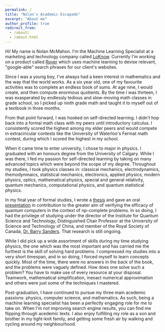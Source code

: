 ```yaml
---
permalink: /
title: "Nolan's Academic Escapade"
excerpt: "About me"
author_profile: true
redirect_from: 
  - /about/
  - /about.html
---
```


Hi! My name is Nolan McMahon. I'm the Machine Learning Specialist at a marketing and technology company called [LoKnow](https://loknow.com/). Currently I'm working on a product called [Rover](https://loknow.com/platforms/rover/) which uses machine learning to devise relevant, "google-able" search phrases for our client's websites.

Since I was a young boy, I've always had a keen interest in mathematics and the way that the world works. As a six year old, one of my favourite activities was to complete an endless book of sums. At age nine, I would create, and then compute enormous quotients. By the time I was thirteen, I was exasperated by endlessly tedious and slow-moving math classes in grade school, so I picked up ninth grade math and taught it to myself out of a textbook in three months.

From that point forward, I was hooked on self-directed learning. I didn't hop back into a formal math class with my peers until introductory calculus. I consistently scored the highest among my elder peers and would compete in extraciricular contests like the University of Waterloo's Fermat math contest, during which I scored the highest in my school.

When it came time to enter university, I chose to major in physics. I graduated with an honours degree from the University of Calgary. While I was there, I fed my passion for self-directed learning by taking on many advanced topics which were beyond the scope of my degree. Throughout my studies, I took physics classes in: classical mechanics, electrodynamics, themodynmaics, statistical mechanics, electronics, applied physics, modern physics, optics, mathematical physics, special and general relativity, quantum mechanics, computational physics, and quantum statistical physics.

In my final year of formal studies, I wrote a [thesis](/files/phys598_thesis.pdf) and gave an oral [presentation](/files/phys598_presentation.pdf) in contribution to the greater aim of verifying the efficacy of quantum computers in the context of np-complete problems. In so doing, I had the privilege of studying under the director of the Institute for Quantum Science and Technology, Distinguished Chair Professor at the University of Science and Technology of China, and member of the Royal Society of Canada, [Dr. Barry Sanders](https://iqst.ca/people/peoplepage.php?id=4). That research is still ongoing.

While I did pick up a wide assortment of skills during my time studying physics, the one which was the most important and has carried me the furthest is the skill of solving hard problems. I compressed my studies into a very short timespan, and in so doing, I forced myself to learn concepts quickly. Most of the time, there were no answers in the back of the book, and the problems were vaguely defined. How does one solve such a problem? You have to make use of every resource at your disposal. Teamwork, mathematical simplification, inexact numerical approximation and others were just some of the techniques I mastered.

Post-graduation, I have continued to pursue my three main acedemic passions: physics, computer science, and mathematics. As such, being a machine learning specialist has been a perfectly engaging role for me to take on. When I'm not improving search engine results, you can find me flipping through acedemic texts. I also enjoy fulfilling my role as a son and brother in my tight-knit family, and getting some fresh air by walking and cycling around my neighbourhood.

